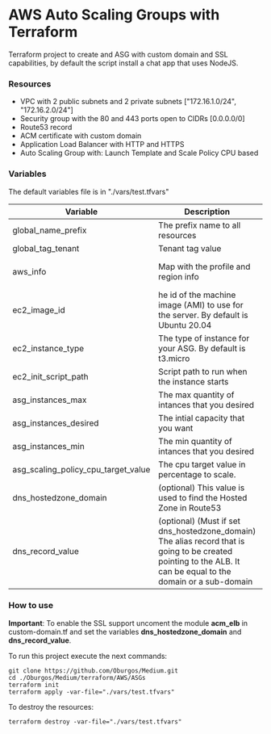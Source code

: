 # AWS Auto Scaling Groups with Terraform

Terraform project to create and ASG with custom domain and SSL capabilities, by default the script install a chat app that uses NodeJS.

### Resources

- VPC with 2 public subnets and 2 private subnets ["172.16.1.0/24", "172.16.2.0/24"]
- Security group with the 80 and 443 ports open to CIDRs [0.0.0.0/0]
- Route53 record
- ACM certificate with custom domain
- Application Load Balancer with HTTP and HTTPS
- Auto Scaling Group with: Launch Template and Scale Policy CPU based

### Variables

The default variables file is in "./vars/test.tfvars"

| Variable                            | Description                                                                                                                                                    | Default Value                                |
| ----------------------------------- | -------------------------------------------------------------------------------------------------------------------------------------------------------------- | -------------------------------------------- |
| global_name_prefix                  | The prefix name to all resources                                                                                                                               | chatapp                                      |
| global_tag_tenant                   | Tenant tag value                                                                                                                                               | oburgos                                      |
| aws_info                            | Map with the profile and region info                                                                                                                           | { profile = "default" region = "us-east-1" } |
| ec2_image_id                        | he id of the machine image (AMI) to use for the server. By default is Ubuntu 20.04                                                                             | ami-083654bd07b5da81d                        |
| ec2_instance_type                   | The type of instance for your ASG. By default is t3.micro                                                                                                      | t3.micro                                     |
| ec2_init_script_path                | Script path to run when the instance starts                                                                                                                    | "./scripts/install.sh                        |
| asg_instances_max                   | The max quantity of intances that you desired                                                                                                                  | 4                                            |
| asg_instances_desired               | The intial capacity that you want                                                                                                                              | 1                                            |
| asg_instances_min                   | The min quantity of intances that you desired                                                                                                                  | 1                                            |
| asg_scaling_policy_cpu_target_value | The cpu target value in percentage to scale.                                                                                                                   | 40.0                                         |
| dns_hostedzone_domain               | (optional) This value is used to find the Hosted Zone in Route53                                                                                               | ""                                           |
| dns_record_value                    | (optional) (Must if set dns_hostedzone_domain) The alias record that is going to be created pointing to the ALB. It can be equal to the domain or a sub-domain | ""                                           |

### How to use

**Important**:
To enable the SSL support uncoment the module **acm_elb** in custom-domain.tf and set the variables **dns_hostedzone_domain** and **dns_record_value**.

To run this project execute the next commands:

```
git clone https://github.com/Oburgos/Medium.git
cd ./Oburgos/Medium/terraform/AWS/ASGs
terraform init
terraform apply -var-file="./vars/test.tfvars"
```

To destroy the resources:

```
terraform destroy -var-file="./vars/test.tfvars"
```
